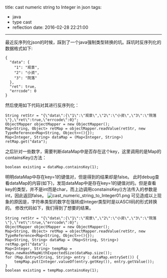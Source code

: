 title: cast numeric string to Integer in json
tags:
  - java
  - type cast
  - reflection
date: 2016-02-28 22:21:00
---

最近反序列化json的时候，踩到了一个java强制类型转换的坑。踩坑时反序列化的数据格式如下:
```
{
  "data": {
    "1": "观景",
    "2": "小资",
    "3": "院落"
  },
  "ret": true,
  "errcode": 0
}
```
然后使用如下代码对其进行反序列化：
```
String retStr = "{\"data\":{\"1\":\"观景\",\"2\":\"小资\",\"3\":\"院落\"},\"ret\":true,\"errcode\":0}";
ObjectMapper objectMapper = new ObjectMapper();
Map<String, Object> retMap = objectMapper.readValue(retStr, new TypeReference<Map<String, Object>>(){});
Map<Integer, String> dataMap = (Map<Integer, String>) retMap.get("data");
```
之后针对一些数字，需要判断dataMap中是否存在这个key，这里调用的是Map的containsKey()方法：
```
boolean existing = dataMap.containsKey(1);
```
明明dataMap中存在key=1的键值对，但是得到的结果却是false。
此时debug查看dataMap的内容(如下)，发现dataMap中是存在key=1的键值对的。但是查看key的类型，并不是int而是char，而上边调用constainsKey()方法传入的参数是int，因此返回false。
![cast_numeric_string_to_Integer01.png](./images/cast_numeric_string_to_Integer01.png)
可见造成以上现象的原因是，字符串类型的数字在强转成Integer类型时是以ASCII码的形式转换的。
修改代码如下，我们得到了想要的结果。
```
String retStr = "{\"data\":{\"1\":\"观景\",\"2\":\"小资\",\"3\":\"院落\"},\"ret\":true,\"errcode\":0}";
ObjectMapper objectMapper = new ObjectMapper();
Map<String, Object> retMap = objectMapper.readValue(retStr, new TypeReference<Map<String, Object>>(){});
Map<String, String> dataMap = (Map<String, String>) retMap.get("data");
Map<Integer, String> tempMap = Maps.newHashMapWithExpectedSize(dataMap.size());
for (Map.Entry<String, String> entry : dataMap.entrySet()) {
    tempMap.put(Integer.valueOf(entry.getKey()), entry.getValue());
}
boolean existing = tempMap.containsKey(1);
```
